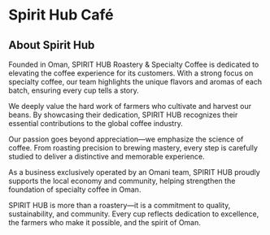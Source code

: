 # Spirit Hub Café

## About Spirit Hub

Founded in Oman, SPIRIT HUB Roastery & Specialty Coffee is dedicated to elevating the coffee experience for its customers. With a strong focus on specialty coffee, our team highlights the unique flavors and aromas of each batch, ensuring every cup tells a story.

We deeply value the hard work of farmers who cultivate and harvest our beans. By showcasing their dedication, SPIRIT HUB recognizes their essential contributions to the global coffee industry.

Our passion goes beyond appreciation—we emphasize the science of coffee. From roasting precision to brewing mastery, every step is carefully studied to deliver a distinctive and memorable experience.

As a business exclusively operated by an Omani team, SPIRIT HUB proudly supports the local economy and community, helping strengthen the foundation of specialty coffee in Oman.

SPIRIT HUB is more than a roastery—it is a commitment to quality, sustainability, and community. Every cup reflects dedication to excellence, the farmers who make it possible, and the spirit of Oman.
